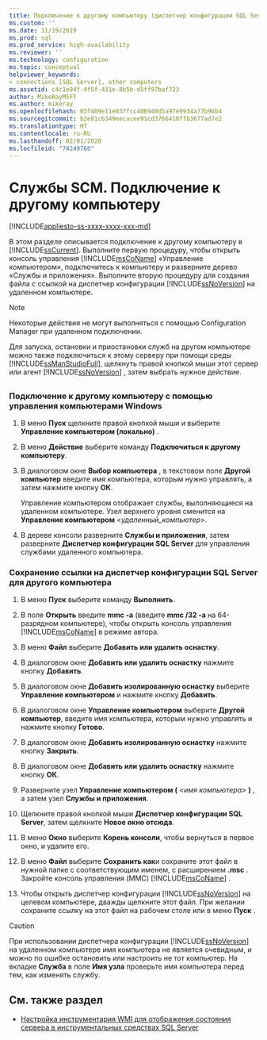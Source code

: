 ```yaml
---
title: Подключение к другому компьютеру (диспетчер конфигурации SQL Server) | Документы Майкрософт
ms.custom: ''
ms.date: 11/19/2019
ms.prod: sql
ms.prod_service: high-availability
ms.reviewer: ''
ms.technology: configuration
ms.topic: conceptual
helpviewer_keywords:
- connections [SQL Server], other computers
ms.assetid: c4c1e94f-4f5f-431e-8b5b-d5ff97baf723
author: MikeRayMSFT
ms.author: mikeray
ms.openlocfilehash: 03f409e11e037fcc406940d5a97e9934a77b96b4
ms.sourcegitcommit: b2e81cb349eecacee91cd3766410ffb3677ad7e2
ms.translationtype: HT
ms.contentlocale: ru-RU
ms.lasthandoff: 02/01/2020
ms.locfileid: "74249760"
---
```

# <a name="scm-services---connect-to-another-computer"></a>Службы SCM. Подключение к другому компьютеру

[!INCLUDE[appliesto-ss-xxxx-xxxx-xxx-md](../../includes/appliesto-ss-xxxx-xxxx-xxx-md.md)]

В этом разделе описывается подключение к другому компьютеру в [!INCLUDE[ssCurrent](../../includes/sscurrent-md.md)]. Выполните первую процедуру, чтобы открыть консоль управления [!INCLUDE[msCoName](../../includes/msconame-md.md)] «Управление компьютером», подключитесь к компьютеру и разверните дерево «Службы и приложения». Выполните вторую процедуру для создания файла с ссылкой на диспетчер конфигурации [!INCLUDE[ssNoVersion](../../includes/ssnoversion-md.md)] на удаленном компьютере.

> [!NOTE]
> Некоторые действия не могут выполняться с помощью Configuration Manager при удаленном подключении.

Для запуска, остановки и приостановки служб на другом компьютере можно также подключиться к этому серверу при помощи среды [!INCLUDE[ssManStudioFull](../../includes/ssmanstudiofull-md.md)], щелкнуть правой кнопкой мыши этот сервер или агент [!INCLUDE[ssNoVersion](../../includes/ssnoversion-md.md)] , затем выбрать нужное действие.

## <a name="SSMSProcedure"></a>

### <a name="to-connect-to-another-computer-with-windows-computer-management"></a>Подключение к другому компьютеру с помощью управления компьютерами Windows

1. В меню **Пуск** щелкните правой кнопкой мыши и выберите **Управление компьютером (локально)** .
2. В меню **Действие** выберите команду **Подключиться к другому компьютеру**.
3. В диалоговом окне **Выбор компьютера** , в текстовом поле **Другой компьютер** введите имя компьютера, которым нужно управлять, а затем нажмите кнопку **ОК**.

   Управление компьютером отображает службы, выполняющиеся на удаленном компьютере. Узел верхнего уровня сменится на **Управление компьютером** \<*удаленный_компьютер*>.

4. В дереве консоли разверните **Службы и приложения**, затем разверните **Диспетчер конфигурации SQL Server** для управления службами удаленного компьютера.

### <a name="to-save-a-link-to-sql-server-configuration-manager-for-another-computer"></a>Сохранение ссылки на диспетчер конфигурации SQL Server для другого компьютера

1. В меню **Пуск** выберите команду **Выполнить**.

2. В поле **Открыть** введите **mmc -a** (введите **mmc /32 -a** на 64-разрядном компьютере), чтобы открыть консоль управления [!INCLUDE[msCoName](../../includes/msconame-md.md)] в режиме автора.
3. В меню **Файл** выберите **Добавить или удалить оснастку**.
4. В диалоговом окне **Добавить или удалить оснастку** нажмите кнопку **Добавить**.
5. В диалоговом окне **Добавить изолированную оснастку** выберите **Управление компьютером** и нажмите кнопку **Добавить**.
6. В диалоговом окне **Управление компьютером** выберите **Другой компьютер**, введите имя компьютера, которым нужно управлять и нажмите кнопку **Готово**.
7. В диалоговом окне **Добавить изолированную оснастку** нажмите кнопку **Закрыть**.
8. В диалоговом окне **Добавить или удалить оснастку** нажмите кнопку **ОК**.
9. Разверните узел **Управление компьютером (** _\<имя компьютера>_ **)** , а затем узел **Службы и приложения**.
10. Щелкните правой кнопкой мыши **Диспетчер конфигурации SQL Server**, затем щелкните **Новое окно отсюда**.
11. В меню **Окно** выберите **Корень консоли**, чтобы вернуться в первое окно, и удалите его.
12. В меню **Файл** выберите **Сохранить как**и сохраните этот файл в нужной папке с соответствующим именем, с расширением **.msc** . Закройте консоль управления (MMC) [!INCLUDE[msCoName](../../includes/msconame-md.md)] .
13. Чтобы открыть диспетчер конфигурации [!INCLUDE[ssNoVersion](../../includes/ssnoversion-md.md)] на целевом компьютере, дважды щелкните этот файл. При желании сохраните ссылку на этот файл на рабочем столе или в меню **Пуск** .

> [!CAUTION]
> При использовании диспетчера конфигурации [!INCLUDE[ssNoVersion](../../includes/ssnoversion-md.md)] на удаленном компьютере имя компьютера не является очевидным, и можно по ошибке остановить или настроить не тот компьютер. На вкладке **Служба** в поле **Имя узла** проверьте имя компьютера перед тем, как изменять службу.

## <a name="see-also"></a>См. также раздел

- [Настройка инструментария WMI для отображения состояния сервера в инструментальных средствах SQL Server](../../ssms/configure-wmi-to-show-server-status-in-sql-server-tools.md)
